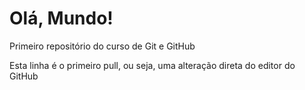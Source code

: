 # Olá, Mundo!
 Primeiro repositório do curso de Git e GitHub
 
 Esta linha é o primeiro pull, ou seja, uma alteração direta do editor do GitHub
